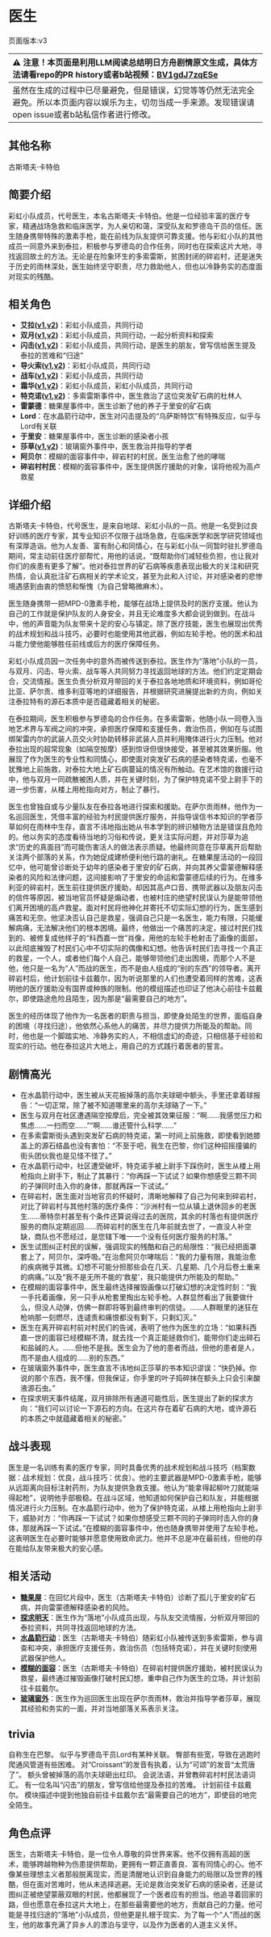 # 医生
页面版本:v3
 

| :warning: 注意！本页面是利用LLM阅读总结明日方舟剧情原文生成，具体方法请看repo的PR history或者b站视频：[BV1gdJ7zqESe](https://www.bilibili.com/video/BV1gdJ7zqESe/)         |
|:----------------------------|
| 虽然在生成的过程中已尽量避免，但是错误，幻觉等等仍然无法完全避免。所以本页面内容以娱乐为主，切勿当成一手来源。发现错误请open issue或者b站私信作者进行修改。|



## 其他名称
古斯塔夫·卡特伯
## 简要介绍
彩虹小队成员，代号医生，本名古斯塔夫·卡特伯。他是一位经验丰富的医疗专家，精通战场急救和临床医学，为人亲切和蔼，深受队友和罗德岛干员的信任。医生随身携带特殊的激素手枪，能在前线为队友提供可靠支援。他与彩虹小队的其他成员一同意外来到泰拉，积极参与罗德岛的合作任务，同时也在探索这片大地，寻找返回故土的方法。无论是在险象环生的多索雷斯，贫困封闭的碎岩村，还是迷失于历史的雨林深处，医生始终坚守职责，尽力救助他人，但也以冷静务实的态度面对现实的残酷。
## 相关角色
-   **艾拉([v1](../chars/char_4123_ela.md),[v2](char_4123_ela.md))**：彩虹小队成员，共同行动
-   **双月([v1](../chars/char_4124_iana.md),[v2](char_4124_iana.md))**：彩虹小队成员，共同行动，一起分析资料和探索
-   **闪击([v1](../chars/char_457_blitz.md),[v2](char_457_blitz.md))**：彩虹小队成员，共同行动，是医生的朋友，曾写信给医生提及泰拉的苦难和“归途”
-   **导火索([v1](../chars/char_4126_fuze.md),[v2](char_4126_fuze.md))**：彩虹小队成员，共同行动
-   **战车([v1](../chars/char_459_tachak.md),[v2](char_459_tachak.md))**：彩虹小队成员，共同行动
-   **霜华([v1](../chars/char_458_rfrost.md),[v2](char_458_rfrost.md))**：彩虹小队成员，彩虹小队成员，共同行动
-   **特克诺([v1](../chars/char_4164_tecno.md),[v2](char_4164_tecno.md))**：多索雷斯事件中，医生救治了这位突发矿石病的杜林人
-   **雷蒙德**：糖果屋事件中，医生诊断了他的养子于里安的矿石病
-   **Lord**：在水晶箭行动中，医生对闪击提及的“乌萨斯特饮”有特殊反应，似乎与Lord有关联
-   **于里安**：糖果屋事件中，医生诊断的感染者小孩
-   **莎草([v1](../chars/char_4139_papyrs.md),[v2](char_4139_papyrs.md))**：玻璃窗外事件中，医生救治并指导的学者
-   **阿贝尔**：模糊的面容事件中，碎岩村的村民，医生治愈了他的哮喘
-   **碎岩村村民**：模糊的面容事件中，医生提供医疗援助的对象，误将他视为高卢救星
## 详细介绍
古斯塔夫·卡特伯，代号医生，是来自地球、彩虹小队的一员。他是一名受到过良好训练的医疗专家，其专业知识不仅限于战场急救，在临床医学和医学研究领域也有深厚造诣。他为人友善、富有耐心和同情心，在与彩虹小队一同暂时驻扎罗德岛期间，常主动前往医疗部帮忙，用他的话说，“既帮助你们减轻些负担，也让我对你们的疾患有更多了解”。他对泰拉世界的矿石病等疾患表现出极大的关注和研究热情，会认真批注矿石病相关的学术论文，甚至为此和人讨论，并对感染者的悲惨境遇感到由衷的愤怒和惭愧（为自己曾略微麻木）。

医生随身携带一把MPD-0激素手枪，能够在战场上提供及时的医疗支援。他认为自己的工作就是保护队友的人身安全，并且无论难度多大都会说到做到。在战斗中，他的声音能为队友带来十足的安心与镇定。除了医疗技能，医生也展现出优秀的战术规划和战斗技巧，必要时也能使用其他武器，例如左轮手枪。他的医术和战斗能力使他能够胜任前线或后方的医疗保障任务。

彩虹小队成员因一次任务中的意外而被传送到泰拉。医生作为“落地”小队的一员，与双月、闪击、导火索、战车等人共同努力寻找返回地球的方法。他们约定定期会合，交流情报。医生负责分析双月带回的关于泰拉各地地质和环境资料，例如哥伦比亚、萨尔贡、维多利亚等地的详细报告，并根据研究进展提出新的方向，例如关注泰拉特有的源石本质中是否蕴藏着相关的秘密。

在泰拉期间，医生积极参与罗德岛的合作任务。在多索雷斯，他随小队一同卷入当地艺术界与军阀之间的冲突，承担医疗保障和支援任务，救治伤员，例如在与试图绑架雷内尔的武装人员交火时协助转移非武装人员并利用掩体进行火力压制。他对泰拉出现的超常现象（如隔空按摩）感到惊讶但很快接受，甚至被其效果折服。他展现了作为医生的专业性和同情心，即使面对突发矿石病的感染者特克诺，也毫不犹豫地上前施救，对泰拉大地上矿石病蔓延的情况有所触动。在艺术馆的救援行动中，他与双月一同疏散被困人质，并在关键时刻，为了保护特克诺不受上尉手下的进一步伤害，从楼上用枪指向对方，制止了暴行。

医生也曾独自或与少量队友在泰拉各地进行探索和援助。在萨尔贡雨林，他作为一名巡回医生，凭借丰富的经验为村民提供医疗服务，并指导误信书本知识的学者莎草如何在雨林中生存，直言不讳地指出她从书本学到的辨识植物方法是错误且危险的。他以务实的态度看待当地的习俗和传说，更关注实际问题，并对莎草为追求“历史的真面目”而可能伤害活人的做法表示质疑。他最终同意在莎草离开后帮助关注两个部落的关系，作为她促成建桥便利他行路的谢礼。在糖果屋活动的一段回忆中，他可能曾诊断处于幼年的感染者于里安的矿石病，并向其养父雷蒙德解释感染者的风险和法律问题，这间接影响了于里安的命运和雷蒙德后续的行为。在维多利亚的碎岩村，医生前往提供医疗援助，却因其高卢口音、携带武器以及朋友闪击的信件等原因，被当地官员怀疑是煽动者，也被村庄的绝望村民误认为是能带领他们离开困境的高卢救星。面对村民将他神化并寄托不切实际幻想的行为，医生感到痛苦和无奈。他坚决否认自己是救星，强调自己只是一名医生，能力有限，只能缓解病痛，无法解决他们的根本困境。最终，他做出一个痛苦的决定，接过村民们找到的、被修复成他样子的“科西嘉一世”肖像，用他的左轮手枪射击了画像的面部，以此彻底摧毁了村民们心中不切实际的偶像和幻想。他告诉村民们去寻找一个真正的救星，一个人，或者他们每个人自己，能够带领他们走出困境，而那个人不是他，他只是一名为“人”而战的医生，而不是由人组成的“别的东西”的领导者。离开碎岩村后，他计划前往卡兹戴尔，因为听说那里的人们也遭受着同样的苦难，这表明他的医疗援助没有国界或种族的限制。他的模组描述也印证了他决心前往卡兹戴尔，即使路途危险且陌生，因为那是“最需要自己的地方”。

医生的经历体现了他作为一名医者的职责与担当，即使身处陌生的世界，面临自身的困境（寻找归途），他依然心系他人的痛苦，并尽力提供力所能及的帮助。同时，他也是一个脚踏实地、冷静务实的人，不相信虚幻的奇迹，只相信基于经验和现实的行动。他在泰拉这片大地上，用自己的方式践行着医者的誓言。
## 剧情高光
- 在水晶箭行动中，医生被从天花板掉落的高尔夫球砸中额头，手里还拿着球报告：“一切正常，除了被不知道哪里来的高尔夫球硌了一下。”
- 医生与双月在社区遭遇隔空按摩后，完全被其效果征服：“啊......我感觉压力和焦虑......一扫而空......”“啊......谁还管什么科学......”
- 在多索雷斯街头遇到突发矿石病的特克诺，第一时间上前施救，即使看到她膝盖上的源石结晶也没有害怕：“不至于吧，我生在巴黎，你们这种招摇撞骗的街头团伙我也是见怪不怪了。”
- 在水晶箭行动中，社区遭受破坏，特克诺手被上尉手下踩伤时，医生从楼上用枪指向上尉手下，制止了其暴行：“你再踩一下试试？如果你想感受三颗不同的子弹同时击入你的身体，那就再踩一下试试。”
- 在碎岩村，医生面对当地官员的怀疑时，清晰地解释了自己为何来到碎岩村，对比了碎岩村与其他村落的医疗条件：“沙洲村有一位从镇上退休回乡的老医生......蒂特奈村甚至有个条件还算说得过去的医院，其余的村落也有提供医疗服务的商队定期巡回......而碎岩村的医生在几年前就去世了，一直没人补空缺，商队也不愿经过，是您辖下唯一一个没有任何医疗服务的村落。”
- 医生试图纠正村民的误解，强调现实的残酷和自己的局限性：“我已经把面罩套上了，阿贝尔，深呼吸。”在治愈阿贝尔哮喘后：“我的力量有限，我能治愈的疾病微乎其微。幻想不可能分担那些会在几天、几星期、几个月后卷土重来的病痛。”以及“我不是无所不能的‘救星’，我只能提供力所能及的帮助。”
- 在模糊的面容事件中，医生最终选择摧毁画像以打破幻想的决定性时刻：“我一手托着画像，另一只手从枪套里掏出左轮手枪。人群显然看出了我要做什么，但没人动弹，仿佛一群即将等到最终审判的信徒。......人群眼里的迷狂在枪响那一刻燃尽，连谴责和痛恨都没有剩下，只剩幻灭。”
- 医生在离开碎岩村前对村民们的告诫，表明了他作为医生的立场：“如果科西嘉一世的面容已经模糊不清，就去找一个真正能拯救你们，能带你们走出碎石和盐碱的人。......但他不是我。医生会为了他的患者而战，但他的患者是人，而不是由人组成的......别的东西。”
- 在玻璃窗外事件中，医生直言不讳地纠正莎草的书本知识谬误：“快扔掉。你说的那个东西，我不懂，但我保证，你手里的叶子捣碎抹在额头上只会引来酸液源石虫。”
- 在探求明天事件结尾，双月排除所有通道可能性后，医生提出了新的探求方向：“我们可以讨论一下源石的方向。在这片存在着矿石病的大地，或许源石的本质之中就蕴藏着相关的秘密。”
## 战斗表现
医生是一名训练有素的医疗专家，同时具备优秀的战术规划和战斗技巧（档案数据：战术规划：优良，战斗技巧：优良）。他的主要武器是MPD-0激素手枪，能够从远距离向目标注射药剂，为队友提供急救支援。他认为“能拿得起柳叶刀就能端得起枪”，说明他手部极稳。在战斗区域，他知道如何保护自己和队友，并能根据情况进行火力压制。在水晶箭行动中，他为了保护特克诺，从楼上用枪指向上尉手下，威胁对方：“你再踩一下试试？如果你想感受三颗不同的子弹同时击入你的身体，那就再踩一下试试。”在模糊的面容事件中，他也随身携带并使用了左轮手枪。这表明医生在必要时能够并愿意使用致命武力。他并不总是冲在最前线，但他的存在能给队友带来极大的安心感。
## 相关活动
-   **[糖果屋](../stories/story_iris_set_1.md)**：在回忆片段中，医生（古斯塔夫·卡特伯）诊断了孤儿于里安的矿石病，并向雷蒙德解释感染者的风险。
-   **[探求明天](../stories/story_iana_set_1.md)**：医生作为“落地”小队成员出现，与队友交流情报，分析双月带回的泰拉资料，共同寻找返回地球的方法。
-   **[水晶箭行动](../stories/act32side.md)**：医生（古斯塔夫·卡特伯）随彩虹小队被传送到多索雷斯，参与调查和冲突，承担医疗支援任务，救治伤员（包括特克诺），并在关键时刻使用武器保护他人。
-   **[模糊的面容](../stories/story_rdoc_set_1.md)**：医生（古斯塔夫·卡特伯）在碎岩村提供医疗援助，被村民误认为救星，最终通过摧毁画像打破村民幻想，重申自己作为医生的立场，并计划前往卡兹戴尔。
-   **[玻璃窗外](../stories/story_papyrs_set_1.md)**：医生作为巡回医生出现在萨尔贡雨林，救治并指导学者莎草，展现其经验和务实的一面，并对当地部落关系表示关注。
## trivia
自称生在巴黎。
似乎与罗德岛干员Lord有某种关联。
臀部有些宽，导致在逃跑时爬通风管道有些困难。
对“Croissant”的发音有执着，认为“可颂”的发音“太荒唐了”。
额头曾被掉落的高尔夫球砸出红印。
会说法语，并曾教碎岩村村民法语词汇。
有一位名叫“闪击”的朋友，曾写信给他提及泰拉的苦难。
计划前往卡兹戴尔。
模块描述中提到他独自前往卡兹戴尔去“最需要自己的地方”，即使目的地完全陌生。
## 角色点评
医生，古斯塔夫·卡特伯，是一位令人尊敬的异世界来客。他不仅拥有高超的医术，能够跨越物种为伤患提供帮助，更拥有一颗正直善良、富有同情心的心。他不像某些理想主义者那般脱离现实，而是清醒地认识到自身能力的局限以及世界的残酷，但在面对苦难时，他从未选择逃避。无论是救治突发矿石病的感染者，还是试图纠正被绝望蒙蔽双眼的村民，他都展现了一个医者应有的担当。他追寻着回家的路，但也愿意在泰拉这片大地上，在那些最需要他的地方，贡献自己的力量。他可能是寻找归途的“落地”小队成员，但他更是扎根于现实、为了每一个“人”而战的医生，他的故事充满了异乡人的漂泊与坚守，以及作为医者的人道主义关怀。